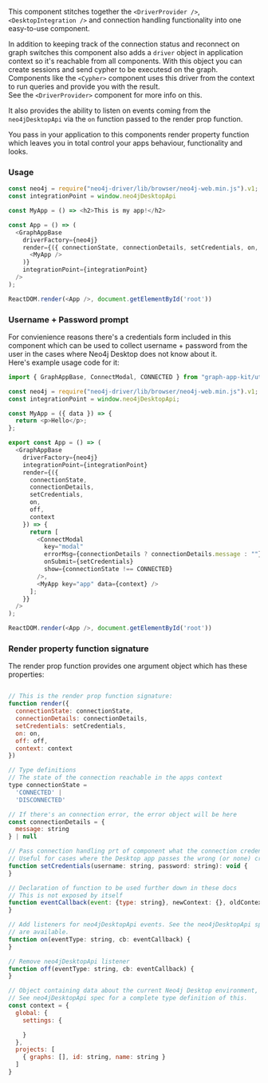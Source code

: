 This component stitches together the `<DriverProvider />`, `<DesktopIntegration />` and connection handling functionality into one easy-to-use component.

In addition to keeping track of the connection status and reconnect on graph switches this component also adds a `driver` object in application context so it's reachable from all components.
With this object you can create sessions and send cypher to be executesd on the graph. 
Components like the `<Cypher>` component uses this driver from the context to run queries and provide you with the result.  
See the `<DriverProvider>` component for more info on this.

It also provides the ability to listen on events coming from the `neo4jDesktopApi` via the `on` function passed to the render prop function.

You pass in your application to this components render property function which leaves you in total control your apps behaviour, functionality and looks.  

### Usage

```javascript static
const neo4j = require("neo4j-driver/lib/browser/neo4j-web.min.js").v1;
const integrationPoint = window.neo4jDesktopApi

const MyApp = () => <h2>This is my app!</h2>

const App = () => (
  <GraphAppBase
    driverFactory={neo4j}
    render={({ connectionState, connectionDetails, setCredentials, on, off, context }) => (
      <MyApp />
    )}
    integrationPoint={integrationPoint}
  />
);

ReactDOM.render(<App />, document.getElementById('root'))
```

### Username + Password prompt
For convienience reasons there's a credentials form included in this component which can be used to collect username + password from the user in the cases where Neo4j Desktop does not know about it.  
Here's example usage code for it:

```javascript static
import { GraphAppBase, ConnectModal, CONNECTED } from "graph-app-kit/utils/GraphAppBase"

const neo4j = require("neo4j-driver/lib/browser/neo4j-web.min.js").v1;
const integrationPoint = window.neo4jDesktopApi;

const MyApp = ({ data }) => {
  return <p>Hello</p>;
};

export const App = () => (
  <GraphAppBase
    driverFactory={neo4j}
    integrationPoint={integrationPoint}
    render={({
      connectionState,
      connectionDetails,
      setCredentials,
      on,
      off,
      context
    }) => {
      return [
        <ConnectModal
          key="modal"
          errorMsg={connectionDetails ? connectionDetails.message : ""}
          onSubmit={setCredentials}
          show={connectionState !== CONNECTED}
        />,
        <MyApp key="app" data={context} />
      ];
    }}
  />
);

ReactDOM.render(<App />, document.getElementById('root'))
```

### Render property function signature
The render prop function provides one argument object which has these properties:

```javascript static

// This is the render prop function signature:
function render({
  connectionState: connectionState, 
  connectionDetails: connectionDetails,
  setCredentials: setCredentials,
  on: on,
  off: off,
  context: context
})

// Type definitions
// The state of the connection reachable in the apps context
type connectionState = 
  'CONNECTED' |
  'DISCONNECTED'

// If there's an connection error, the error object will be here
const connectionDetails = {
  message: string
} | null

// Pass connection handling prt of component what the connection credentials are.
// Useful for cases where the Desktop app passes the wrong (or none) credentials the graph apps.
function setCredentials(username: string, password: string): void {
}

// Declaration of function to be used further down in these docs
// This is not exposed by itself
function eventCallback(event: {type: string}, newContext: {}, oldContext): void {
}

// Add listeners for neo4jDesktopApi events. See the neo4jDesktopApi spec for events that
// are available.
function on(eventType: string, cb: eventCallback) {
}

// Remove neo4jDesktopApi listener
function off(eventType: string, cb: eventCallback) {
}

// Object containing data about the current Neo4j Desktop environment, including all projects etc.
// See neo4jDesktopApi spec for a complete type definition of this.
const context = {
  global: {
    settings: {

    }
  },
  projects: [
    { graphs: [], id: string, name: string }
  ]
}

```
